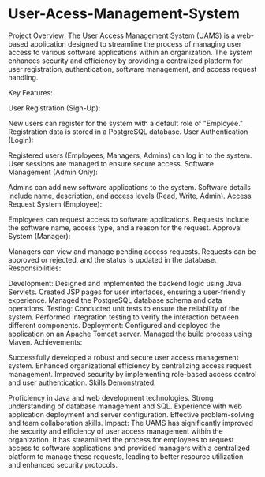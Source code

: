 # User-Acess-Management-System
Project Overview: The User Access Management System (UAMS) is a web-based application designed to streamline the process of managing user access to various software applications within an organization. The system enhances security and efficiency by providing a centralized platform for user registration, authentication, software management, and access request handling.

Key Features:

User Registration (Sign-Up):

New users can register for the system with a default role of "Employee."
Registration data is stored in a PostgreSQL database.
User Authentication (Login):

Registered users (Employees, Managers, Admins) can log in to the system.
User sessions are managed to ensure secure access.
Software Management (Admin Only):

Admins can add new software applications to the system.
Software details include name, description, and access levels (Read, Write, Admin).
Access Request System (Employee):

Employees can request access to software applications.
Requests include the software name, access type, and a reason for the request.
Approval System (Manager):

Managers can view and manage pending access requests.
Requests can be approved or rejected, and the status is updated in the database.
Responsibilities:

Development:
Designed and implemented the backend logic using Java Servlets.
Created JSP pages for user interfaces, ensuring a user-friendly experience.
Managed the PostgreSQL database schema and data operations.
Testing:
Conducted unit tests to ensure the reliability of the system.
Performed integration testing to verify the interaction between different components.
Deployment:
Configured and deployed the application on an Apache Tomcat server.
Managed the build process using Maven.
Achievements:

Successfully developed a robust and secure user access management system.
Enhanced organizational efficiency by centralizing access request management.
Improved security by implementing role-based access control and user authentication.
Skills Demonstrated:

Proficiency in Java and web development technologies.
Strong understanding of database management and SQL.
Experience with web application deployment and server configuration.
Effective problem-solving and team collaboration skills.
Impact: The UAMS has significantly improved the security and efficiency of user access management within the organization. It has streamlined the process for employees to request access to software applications and provided managers with a centralized platform to manage these requests, leading to better resource utilization and enhanced security protocols.
